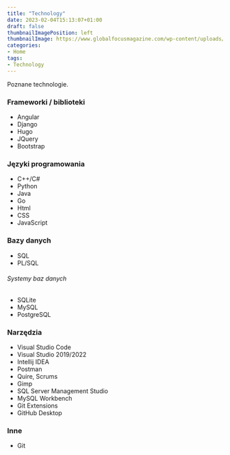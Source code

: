 ```yaml
---
title: "Technology"
date: 2023-02-04T15:13:07+01:00
draft: false
thumbnailImagePosition: left
thumbnailImage: https://www.globalfocusmagazine.com/wp-content/uploads/2020/02/Engaging_with_technology-scaled.jpg
categories:
- Home
tags:
- Technology
---
```


Poznane technologie.

<!--more-->

### Frameworki / biblioteki
- Angular
- Django
- Hugo
- JQuery
- Bootstrap

### Języki programowania
- C++/C#
- Python
- Java
- Go
- Html
- CSS 
- JavaScript

### Bazy danych
- SQL
- PL/SQL

###### Systemy baz danych
- SQLite
- MySQL
- PostgreSQL

### Narzędzia
- Visual Studio Code
- Visual Studio 2019/2022
- Intellij IDEA
- Postman
- Quire, Scrums
- Gimp
- SQL Server Management Studio
- MySQL Workbench
- Git Extensions
- GitHub Desktop

### Inne
- Git

